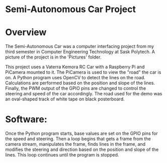 # Semi-Autonomous Car Project
# Overview
The Semi-Autonomous Car was a computer interfacing project from my third semester in Computer Engineering Technology at Sask Polytech. A picture of the project is in the 'Pictures' folder.

This project uses a Vaterra Kemora RC Car with a Raspberry Pi and PiCamera mounted to it. The PiCamera is used to view the "road" the car is on. A Python program uses OpenCV to detect the lines on the road. Calculations are performed based on the position and slope of the lines. Finally, the PWM output of the GPIO pins are changed to control the steering and speed of the car accordingly. The road used for the demo was an oval-shaped track of white tape on black posterboard.

# Software:
Once the Python program starts, base values are set on the GPIO pins for the speed and steering. Then a loop begins that gets a frame from the camera stream, manipulates the frame, finds lines in the frame, and modifies the steering and direction based on the position and slope of the lines. This loop continues until the program is stopped.
